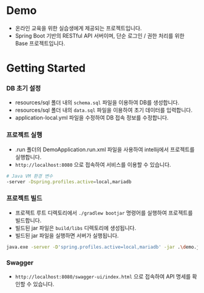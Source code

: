 # Demo

- 온라인 교육을 위한 실습생에게 제공되는 프로젝트입니다.
- Spring Boot 기반의 RESTful API 서버이며, 단순 로그인 / 권한 처리를 위한 Base 프로젝트입니다.

# Getting Started

### DB 초기 설정

- resources/sql 폴더 내의 `schema.sql` 파일을 이용하여 DB를 생성합니다.
- resources/sql 폴더 내의 `data.sql` 파일을 이용하여 초기 데이터를 입력합니다.
- application-local.yml 파일을 수정하여 DB 접속 정보를 수정합니다.

### 프로젝트 실행

- .run 폴더의 DemoApplication.run.xml 파일을 사용하여 intellij에서 프로젝트를 실행합니다.
- `http://localhost:8080` 으로 접속하여 서비스를 이용할 수 있습니다.

```Bash
# Java VM 환경 변수
-server -Dspring.profiles.active=local,mariadb 
```

### 프로젝트 빌드

- 프로젝트 루트 디렉토리에서 `./gradlew bootjar` 명령어를 실행하여 프로젝트를 빌드합니다.
- 빌드된 jar 파일은 `build/libs` 디렉토리에 생성됩니다.
- 빌드된 jar 파일을 실행하면 서버가 실행됩니다.

```Bash
java.exe -server -D'spring.profiles.active=local,mariadb' -jar .\demo.jar  
```

### Swagger

- `http://localhost:8080/swagger-ui/index.html` 으로 접속하여 API 명세를 확인할 수 있습니다.